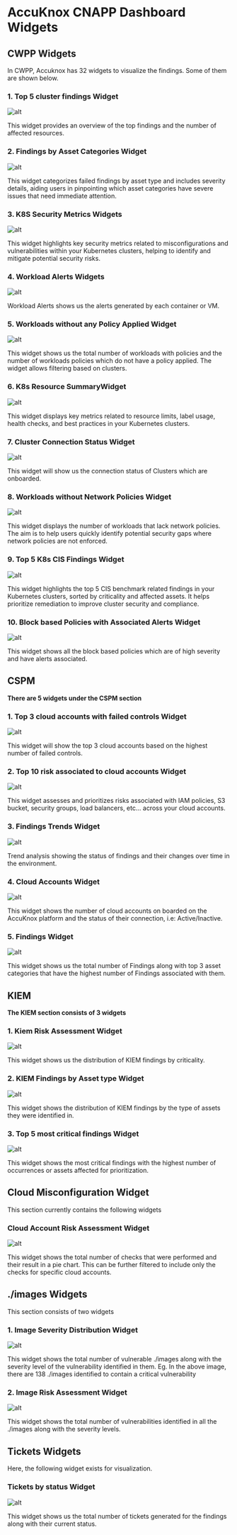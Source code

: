 # AccuKnox CNAPP Dashboard Widgets

## **CWPP Widgets**

In CWPP, Accuknox has 32 widgets to visualize the findings. Some of them are shown below.

### **1. Top 5 cluster findings Widget**

![alt](./images/cnapp-security-overview/8.png)

This widget provides an overview of the top findings and the number of affected resources.

### **2. Findings by Asset Categories Widget**

![alt](./images/cnapp-security-overview/12.png)

This widget categorizes failed findings by asset type and includes severity details, aiding users in pinpointing which asset categories have severe issues that need immediate attention.

### **3. K8S Security Metrics Widgets**

![alt](./images/cnapp-security-overview/22.png)

This widget highlights key security metrics related to misconfigurations and vulnerabilities within your Kubernetes clusters, helping to identify and mitigate potential security risks.

### **4. Workload Alerts Widgets**

![alt](./images/cnapp-security-overview/2.png)

Workload Alerts shows us the alerts generated by each container or VM.

### **5. Workloads without any Policy Applied Widget**

![alt](./images/cnapp-security-overview/21.png)

This widget shows us the total number of workloads with policies and the number of workloads policies which do not have a policy applied. The widget allows filtering based on clusters.

### **6. K8s Resource SummaryWidget**

![alt](./images/cnapp-security-overview/10.png)

This widget displays key metrics related to resource limits, label usage, health checks, and best practices in your Kubernetes clusters.

### **7. Cluster Connection Status Widget**

![alt](./images/cnapp-security-overview/7.png)

This widget will show us the connection status of Clusters which are onboarded.

### **8. Workloads without Network Policies Widget**

![alt](./images/cnapp-security-overview/18.png)

This widget displays the number of workloads that lack network policies. The aim is to help users quickly identify potential security gaps where network policies are not enforced.

### **9. Top 5 K8s CIS Findings Widget**

![alt](./images/cnapp-security-overview/1.png)

This widget highlights the top 5 CIS benchmark related findings in your Kubernetes clusters, sorted by criticality and affected assets. It helps prioritize remediation to improve cluster security and compliance.

### **10. Block based Policies with Associated Alerts Widget**

![alt](./images/cnapp-security-overview/13.png)

This widget shows all the block based policies which are of high severity and have alerts associated.

## **CSPM**

**There are 5 widgets under the CSPM section**

### **1. Top 3 cloud accounts with failed controls Widget**

![alt](./images/cnapp-security-overview/19.png)

This widget will show the top 3 cloud accounts based on the highest number of failed controls.

### **2. Top 10 risk associated to cloud accounts Widget**

![alt](./images/cnapp-security-overview/15.png)

This widget assesses and prioritizes risks associated with IAM policies, S3 bucket, security groups, load balancers, etc... across your cloud accounts.

### **3. Findings Trends Widget**

![alt](./images/cnapp-security-overview/14.png)

Trend analysis showing the status of findings and their changes over time in the environment.

### **4. Cloud Accounts Widget**

![alt](./images/cnapp-security-overview/20.png)

This widget shows the number of cloud accounts on boarded on the AccuKnox platform and the status of their connection, i.e: Active/Inactive.

### **5. Findings Widget**

![alt](./images/cnapp-security-overview/9.png)

This widget shows us the total number of Findings along with top 3 asset categories that have the highest number of Findings associated with them.

## **KIEM**

**The KIEM section consists of 3 widgets**

### **1. Kiem Risk Assessment Widget**

![alt](./images/cnapp-security-overview/16.png)

This widget shows us the distribution of KIEM findings by criticality.

### **2. KIEM Findings by Asset type Widget**

![alt](./images/cnapp-security-overview/4.png)

This widget shows the distribution of KIEM findings by the type of assets they were identified in.

### **3. Top 5 most critical findings Widget**

![alt](./images/cnapp-security-overview/3.png)

This widget shows the most critical findings with the highest number of occurrences or assets affected for prioritization.

## **Cloud Misconfiguration Widget**

This section currently contains the following widgets

### **Cloud Account Risk Assessment Widget**

![alt](./images/cnapp-security-overview/17.png)

This widget shows the total number of checks that were performed and their result in a pie chart. This can be further filtered to include only the checks for specific cloud accounts.

## **./images Widgets**

This section consists of two widgets

### **1. Image Severity Distribution Widget**

![alt](./images/cnapp-security-overview/5.png)

This widget shows the total number of vulnerable ./images along with the severity level of the vulnerability identified in them. Eg. In the above image, there are 138 ./images identified to contain a critical vulnerability

### **2. Image Risk Assessment Widget**

![alt](./images/cnapp-security-overview/11.png)

This widget shows the total number of vulnerabilities identified in all the ./images along with the severity levels.

## **Tickets Widgets**

Here, the following widget exists for visualization.

### **Tickets by status Widget**

![alt](./images/cnapp-security-overview/6.png)

This widget shows us the total number of tickets generated for the findings along with their current status.
